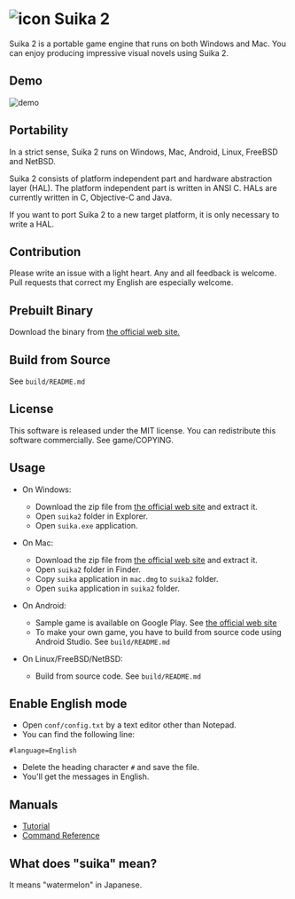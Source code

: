 ![icon](https://github.com/ktabata/suika2/raw/master/doc/icon.png "icon") Suika 2
=================================================================================

Suika 2 is a portable game engine that runs on both Windows and Mac. You can enjoy producing impressive visual novels using Suika 2.

## Demo

![demo](https://github.com/ktabata/suika2/raw/master/doc/screenshot-en.jpg "screenshot")

## Portability

In a strict sense, Suika 2 runs on Windows, Mac, Android, Linux, FreeBSD and NetBSD.

Suika 2 consists of platform independent part and hardware abstraction layer (HAL). The platform independent part is written in ANSI C. HALs are currently written in C, Objective-C and Java.

If you want to port Suika 2 to a new target platform, it is only necessary to write a HAL.

## Contribution

Please write an issue with a light heart. Any and all feedback is welcome.
Pull requests that correct my English are especially welcome.

## Prebuilt Binary

Download the binary from [the official web site.](https://luxion.jp/s2/)

## Build from Source

See `build/README.md`

## License

This software is released under the MIT license.
You can redistribute this software commercially.
See game/COPYING.

## Usage

* On Windows:
    * Download the zip file from [the official web site](https://luxion.jp/s2/) and extract it.
    * Open `suika2` folder in Explorer.
    * Open `suika.exe` application.

* On Mac:
    * Download the zip file from [the official web site](https://luxion.jp/s2/) and extract it.
    * Open `suika2` folder in Finder.
    * Copy `suika` application in `mac.dmg` to `suika2` folder.
    * Open `suika` application in `suika2` folder.

* On Android:
    * Sample game is available on Google Play. See [the official web site](https://luxion.jp/s2/)
    * To make your own game, you have to build from source code using Android Studio. See `build/README.md`

* On Linux/FreeBSD/NetBSD:
    * Build from source code. See `build/README.md`

## Enable English mode

* Open `conf/config.txt` by a text editor other than Notepad.
* You can find the following line:
```
#language=English
```
* Delete the heading character `#` and save the file.
* You'll get the messages in English.

## Manuals

* [Tutorial](https://luxion.jp/s2/en/tutorial.html)
* [Command Reference](https://luxion.jp/s2/en/reference.html)

## What does "suika" mean?

It means "watermelon" in Japanese.

